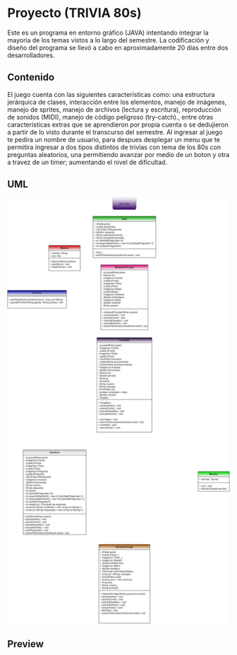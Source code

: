 # Proyecto (TRIVIA 80s)
Este es un programa en entorno gráfico (JAVA) intentando integrar la mayoria de los temas vistos a lo largo del semestre. La codificación y diseño del programa se llevó a cabo en aproximadamente 20 días entre dos desarrolladores.
## Contenido
El juego cuenta con las siguientes características como: una estructura jerárquica de clases, interacción entre los elementos, manejo de imágenes, manejo de sprites, manejo de archivos (lectura y escritura), reproducción de sonidos (MIDI), manejo de código peligroso (try-catch)., entre otras características extras que se aprendieron por propia cuenta o se dedujieron a partir de lo visto durante el transcurso del semestre.
Al ingresar al juego te pedira un nombre de usuario, para despues desplegar un menu que te permitira ingresar a dos tipos distintos de trivias con tema de los 80s con preguntas aleatorios, una permitiendo avanzar por medio de un boton y otra a travez de un timer; aumentando el nivel de dificultad.
## UML
![](imagenes/UML.png)
## Preview
